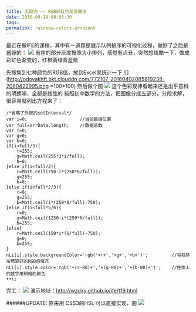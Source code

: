 ```yaml
---
title: 无聊向 —— RGB彩虹色渐变算法
date: 2016-09-19 08:03:30
tags: 
permalink: rainbow-colors-grndient
---
```


最近在做IFE的课程，其中有一道题是展示队列排序的可视化过程，做好了之后是酱婶的：
![](http://odovakhft.bkt.clouddn.com/772107-20160402085414910-1600247409.png)
有序的部分灰度按照大小排列，感觉有点丑，突然想炫酷一下，做成彩虹色渐变的，红橙黄绿青蓝紫

<!-- more -->

先搜集到七种颜色的RGB值，放到Excel里统计一下
![](http://odovakhft.bkt.clouddn.com/772107-20160402085819238-2080422995.png =100*100)
然后做个图
![](http://odovakhft.bkt.clouddn.com/772107-20160402085837910-1763180542.png)
这个色彩规律看起来还是出乎意料的明朗嘛，全都是线性的
按照初中数学的方法，把图像分成五部分，分段求解，很容易就列出方程来了：

```
/*省略了外部的setInterval*/
var i=0;                    //当前数据位置
var full=arrData.length;    //数据总数
var r=0;
var g=0;
var b=0;
if(i<full/3){
    r=255;
    g=Math.ceil(255*3*i/full);
    b=0;
}else if(i<full/2){
    r=Math.ceil(750-i*(250*6/full));
    g=255;
    b=0;
}else if(i<full*2/3){
    r=0;
    g=255;
    b=Math.ceil(i*(250*6/full)-750);
}else if(i<full*5/6){
    r=0;
    g=Math.ceil(1250-i*(250*6/full));
    b=255;
}else{
    r=Math.ceil(150*i*(6/full)-750);
    g=0;
    b=255;
}
nLi[i].style.backgroundColor='rgb('+r+','+g+','+b+')';         //将柱体按照算好的RGB值填充
nLi[i].style.color='rgb('+(r-80)+','+(g-80)+','+(b-80)+')';    //柱体上的数字用稍暗的颜色
++i;
```
完工：
![](http://odovakhft.bkt.clouddn.com/772107-20160402090941035-2027216672.png)
演示地址：http://wzdxy.github.io/ife/t19.html

######UPDATE:
原来用 CSS3的HSL 可以直接实现，囧
![](http://odovakhft.bkt.clouddn.com/772107-20160406233005562-836110171.gif)